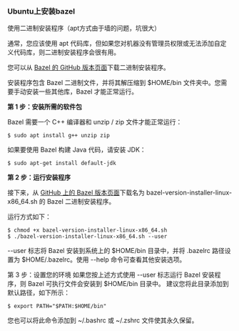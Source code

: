 ### Ubuntu上安装bazel

使用二进制安装程序（apt方式由于墙的问题，坑很大）

通常，您应该使用 apt 代码库，但如果您对机器没有管理员权限或无法添加自定义代码库，则二进制安装程序会很有用。

您可以从 [Bazel 的 GitHub 版本页面](https://github.com/bazelbuild/bazel/releases)下载二进制安装程序。

安装程序包含 Bazel 二进制文件，并将其解压缩到 $HOME/bin 文件夹中。您需要手动安装一些其他库，Bazel 才能正常运行。

**第 1 步：安装所需的软件包**

Bazel 需要一个 C++ 编译器和 unzip / zip 文件才能正常运行：

```
$ sudo apt install g++ unzip zip
```

如果要使用 Bazel 构建 Java 代码，请安装 JDK：

```
$ sudo apt-get install default-jdk
```

**第 2 步：运行安装程序**

接下来，从 [GitHub 上的 Bazel 版本页面](https://github.com/bazelbuild/bazel/releases)下载名为 
bazel-version-installer-linux-x86_64.sh 的 Bazel 二进制安装程序。

运行方式如下：

```
$ chmod +x bazel-version-installer-linux-x86_64.sh
$ ./bazel-version-installer-linux-x86_64.sh --user
```

--user 标志将 Bazel 安装到系统上的 $HOME/bin 目录中，并将 .bazelrc 路径设置为 $HOME/.bazelrc。使用 --help 命令可查看其他安装选项。

第 3 步：设置您的环境
如果您按上述方式使用 --user 标志运行 Bazel 安装程序，则 Bazel 可执行文件会安装到 $HOME/bin 目录中。
建议您将此目录添加到默认路径，如下所示：

```
$ export PATH="$PATH:$HOME/bin"
```

您也可以将此命令添加到 ~/.bashrc 或 ~/.zshrc 文件使其永久保留。

